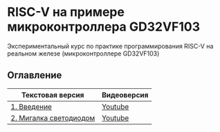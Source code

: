 # RISC-V на примере микроконтроллера GD32VF103

Экспериментальный курс по практике программирования RISC-V на реальном железе (микроконтроллере GD32VF103)

## Оглавление

| Текстовая версия | Видеоверсия |
|------------------|-------------|
| [1. Введение](1.intro.md) | [Youtube](https://www.youtube.com/watch?v=ArJey3KuUyA) |
| [2. Мигалка светодиодом](2.blink.md) | [Youtube](https://www.youtube.com/watch?v=7UrrxNjqqf8) |
